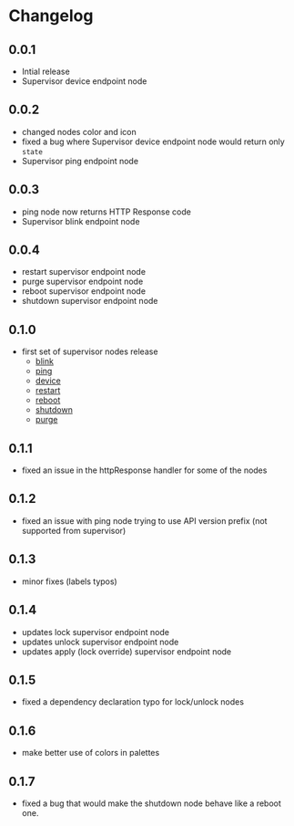 # Changelog

## 0.0.1
* Intial release
* Supervisor device endpoint node

## 0.0.2
* changed nodes color and icon
* fixed a bug where Supervisor device endpoint node would return only `state`
* Supervisor ping endpoint node

## 0.0.3
* ping node now returns HTTP Response code
* Supervisor blink endpoint node

## 0.0.4
* restart supervisor endpoint node
* purge supervisor endpoint node
* reboot supervisor endpoint node
* shutdown supervisor endpoint node

## 0.1.0
* first set of supervisor nodes release
  * [blink](https://docs.resin.io/runtime/supervisor-api/#post-v1-blink)
  * [ping](https://docs.resin.io/runtime/supervisor-api/#get-ping)
  * [device](https://docs.resin.io/runtime/supervisor-api/#get-v1-device)
  * [restart](https://docs.resin.io/runtime/supervisor-api/#post-v1-restart)
  * [reboot](https://docs.resin.io/runtime/supervisor-api/#post-v1-reboot)
  * [shutdown](https://docs.resin.io/runtime/supervisor-api/#post-v1-shutdown)
  * [purge](https://docs.resin.io/runtime/supervisor-api/#post-v1-purge)

## 0.1.1

* fixed an issue in the httpResponse handler for some of the nodes

## 0.1.2

* fixed an issue with ping node trying to use API version prefix (not supported from supervisor)

## 0.1.3

* minor fixes (labels typos)

## 0.1.4

* updates lock supervisor endpoint node
* updates unlock supervisor endpoint node
* updates apply (lock override) supervisor endpoint node

## 0.1.5

* fixed a dependency declaration typo for lock/unlock nodes

## 0.1.6

* make better use of colors in palettes

## 0.1.7

* fixed a bug that would make the shutdown node behave like a reboot one.
